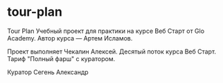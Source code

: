 # tour-plan

Tour Plan
Учебный проект для практики на курсе Веб Старт от Glo Academy. Автор курса — Артем Исламов.

Проект выполняет
Чекалин Алексей. Десятый поток курса Веб Старт. Тариф "Полный фарш" с куратором.

Куратор
Сегень Александр
